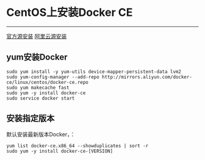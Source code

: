 # CentOS上安装Docker CE
---
[官方源安装](https://docs.docker.com/install/linux/docker-ce/centos/#install-using-the-repository)
[阿里云源安装](https://help.aliyun.com/document_detail/60742.html?spm=a2c4g.11186623.6.548.6a3211beFZGkqX)

## yum安装Docker
```
sudo yum install -y yum-utils device-mapper-persistent-data lvm2
sudo yum-config-manager --add-repo http://mirrors.aliyun.com/docker-ce/linux/centos/docker-ce.repo
sudo yum makecache fast
sudo yum -y install docker-ce
sudo service docker start
```

## 安装指定版本
默认安装最新版本Docker，：
```
yum list docker-ce.x86_64 --showduplicates | sort -r
sudo yum -y install docker-ce-[VERSION]
```


